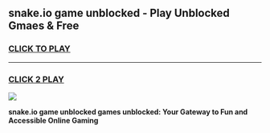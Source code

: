
## snake.io game unblocked - Play Unblocked Gmaes & Free
<h3>
<a href="https://premium.freeplayer.one?title=snake.io_game_unblocked&ref=20F">CLICK TO PLAY</a></h3>
<hr>

<h3>
<a href="https://premium.freeplayer.one?title=snake.io_game_unblocked&ref=20F">CLICK 2 PLAY</a>
  
</h3>

<a href="https://premium.freeplayer.one?title=snake.io_game_unblocked&ref=20F/"><img src="https://clearcache.store/games.png"></a>


**snake.io game unblocked games unblocked: Your Gateway to Fun and Accessible Online Gaming**
